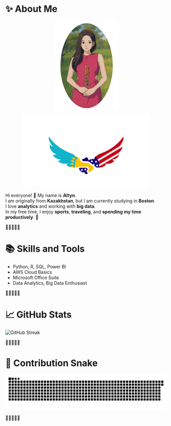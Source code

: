 # ✨ About Me

<p align="center">
  <img src="assets/altyn.png" width="200px" alt="Altyn's photo" />
</p>

<p align="center">
  <img src="assets/kzusa.png" width="400px" alt="Kazakhstan and USA flags" />
</p>


Hi everyone! 👋 My name is **Altyn**.  
I am originally from **Kazakhstan**, but I am currently studying in **Boston**.  
I love **analytics** and working with **big data**.  
In my free time, I enjoy **sports**, **traveling**, and **spending my time productively**. 🚀

🌸🌸🌸🌸🌸

# 📚 Skills and Tools

- Python, R, SQL, Power BI
- AWS Cloud Basics
- Microsoft Office Suite
- Data Analytics, Big Data Enthusiast

🌸🌸🌸🌸🌸

# 📈 GitHub Stats

![GitHub Streak](https://github-readme-streak-stats.herokuapp.com/?user=altynliv&theme=dark)

🌸🌸🌸🌸🌸

# 🐍 Contribution Snake

![Contribution Snake](https://github.com/altynliv/altynliv/blob/output/github-contribution-grid-snake.svg)

🌸🌸🌸🌸🌸
